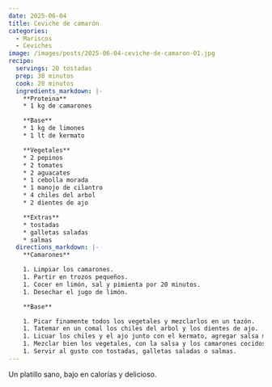 ```yaml
---
date: 2025-06-04
title: Ceviche de camarón
categories:
  - Mariscos
  - Ceviches
image: /images/posts/2025-06-04-ceviche-de-camaron-01.jpg
recipe:
  servings: 20 tostadas
  prep: 30 minutos
  cook: 20 minutos
  ingredients_markdown: |-
    **Proteina**
    * 1 kg de camarones

    **Base**
    * 1 kg de limones
    * 1 lt de kermato

    **Vegetales**
    * 2 pepinos
    * 2 tomates
    * 2 aguacates
    * 1 cebolla morada
    * 1 manojo de cilantro
    * 4 chiles del arbol
    * 2 dientes de ajo

    **Extras**
    * tostadas
    * galletas saladas
    * salmas
  directions_markdown: |-
    **Camarones**

    1. Limpiar los camarones.
    1. Partir en trozos pequeños.
    1. Cocer en limón, sal y pimienta por 20 minutos.
    1. Desechar el jugo de limón.

    **Base**

    1. Picar finamente todos los vegetales y mezclarlos en un tazón.
    1. Tatemar en un comal los chiles del arbol y los dientes de ajo.
    1. Licuar los chiles y el ajo junto con el kermato, agregar salsa maggi, sal y pimienta al gusto.
    1. Mezclar bien los vegetales, con la salsa y los camarones cocidos.
    1. Servir al gusto con tostadas, galletas saladas o salmas.
---
```

Un platillo sano, bajo en calorías y delicioso.
